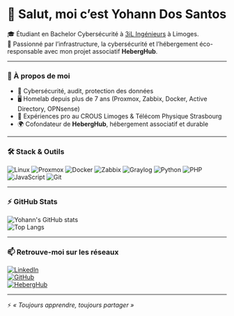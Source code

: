 # 👋 Salut, moi c’est Yohann Dos Santos

🎓 Étudiant en Bachelor Cybersécurité à [3iL Ingénieurs](https://www.3il-ingenieurs.fr/) à Limoges.  
🌱 Passionné par l’infrastructure, la cybersécurité et l’hébergement éco-responsable avec mon projet associatif **HebergHub**.

---

### 🚀 À propos de moi

- 🔐 Cybersécurité, audit, protection des données  
- 🖥️ Homelab depuis plus de 7 ans (Proxmox, Zabbix, Docker, Active Directory, OPNsense)  
- 💼 Expériences pro au CROUS Limoges & Télécom Physique Strasbourg  
- 🌍 Cofondateur de **HebergHub**, hébergement associatif et durable  

---

### 🛠️ Stack & Outils

![Linux](https://img.shields.io/badge/Linux-FCC624?style=for-the-badge&logo=linux&logoColor=black) 
![Proxmox](https://img.shields.io/badge/Proxmox-E01C4F?style=for-the-badge&logo=proxmox&logoColor=white) 
![Docker](https://img.shields.io/badge/Docker-2496ED?style=for-the-badge&logo=docker&logoColor=white) 
![Zabbix](https://img.shields.io/badge/Zabbix-EE595A?style=for-the-badge&logo=zabbix&logoColor=white)
![Graylog](https://img.shields.io/badge/Graylog-1D2731?style=for-the-badge&logo=graylog&logoColor=white)
![Python](https://img.shields.io/badge/Python-3776AB?style=for-the-badge&logo=python&logoColor=white) 
![PHP](https://img.shields.io/badge/PHP-777BB4?style=for-the-badge&logo=php&logoColor=white) 
![JavaScript](https://img.shields.io/badge/JavaScript-F7DF1E?style=for-the-badge&logo=javascript&logoColor=black) 
![Git](https://img.shields.io/badge/Git-F05032?style=for-the-badge&logo=git&logoColor=white)  

---

### ⚡ GitHub Stats

![Yohann's GitHub stats](https://github-readme-stats.vercel.app/api?username=ton_pseudo&show_icons=true&theme=radical)  
![Top Langs](https://github-readme-stats.vercel.app/api/top-langs/?username=ton_pseudo&layout=compact&theme=radical)  

---

### 📫 Retrouve-moi sur les réseaux

[![LinkedIn](https://img.shields.io/badge/-LinkedIn-0A66C2?style=for-the-badge&logo=linkedin&logoColor=white)](https://www.linkedin.com/in/yohann-dos-santos/)  
[![GitHub](https://img.shields.io/badge/-GitHub-181717?style=for-the-badge&logo=github&logoColor=white)](https://github.com/ton_pseudo)  
[![HebergHub](https://img.shields.io/badge/-HebergHub-4AB197?style=for-the-badge)](https://github.com/heberghub)  

---

⚡ *« Toujours apprendre, toujours partager »*
